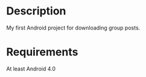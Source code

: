 # Description

My first Android project for downloading group posts.

# Requirements

At least Android 4.0